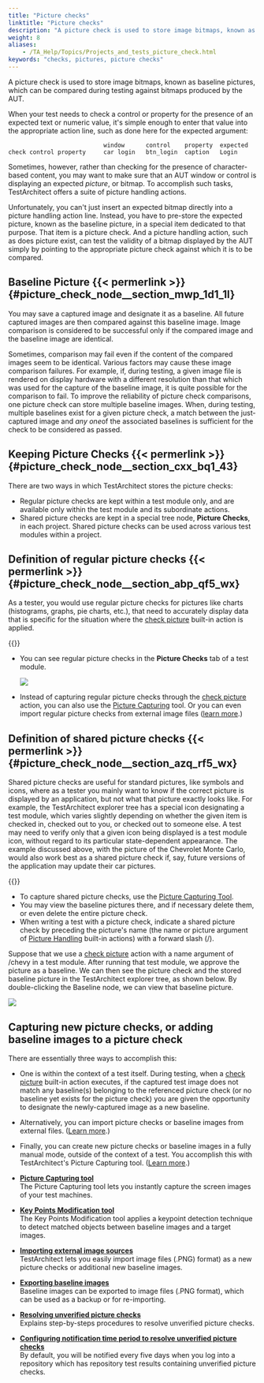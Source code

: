 ```yaml
--- 
title: "Picture checks"
linktitle: "Picture checks"
description: "A picture check is used to store image bitmaps, known as baseline pictures, which can be compared during testing against bitmaps produced by the AUT."
weight: 8
aliases: 
    - /TA_Help/Topics/Projects_and_tests_picture_check.html
keywords: "checks, pictures, picture checks"
---
```


A picture check is used to store image bitmaps, known as baseline pictures, which can be compared during testing against bitmaps produced by the AUT.

When your test needs to check a control or property for the presence of an expected text or numeric value, it's simple enough to enter that value into the appropriate action line, such as done here for the expected argument:

```
                           window      control    property  expected
check control property     car login   btn_login  caption   Login 
```

Sometimes, however, rather than checking for the presence of character-based content, you may want to make sure that an AUT window or control is displaying an expected *picture*, or bitmap. To accomplish such tasks, TestArchitect offers a suite of picture handling actions.

Unfortunately, you can't just insert an expected bitmap directly into a picture handling action line. Instead, you have to pre-store the expected picture, known as the baseline picture, in a special item dedicated to that purpose. That item is a picture check. And a picture handling action, such as does picture exist, can test the validity of a bitmap displayed by the AUT simply by pointing to the appropriate picture check against which it is to be compared.

## Baseline Picture {{< permerlink >}} {#picture_check_node__section_mwp_1d1_1l} 

You may save a captured image and designate it as a baseline. All future captured images are then compared against this baseline image. Image comparison is considered to be successful only if the compared image and the baseline image are identical.

Sometimes, comparison may fail even if the content of the compared images seem to be identical. Various factors may cause these image comparison failures. For example, if, during testing, a given image file is rendered on display hardware with a different resolution than that which was used for the capture of the baseline image, it is quite possible for the comparison to fail. To improve the reliability of picture check comparisons, one picture check can store multiple baseline images. When, during testing, multiple baselines exist for a given picture check, a match between the just-captured image and *any one*of the associated baselines is sufficient for the check to be considered as passed.

## Keeping Picture Checks {{< permerlink >}} {#picture_check_node__section_cxx_bq1_43} 

There are two ways in which TestArchitect stores the picture checks:

-   Regular picture checks are kept within a test module only, and are available only within the test module and its subordinate actions.
-   Shared picture checks are kept in a special tree node, **Picture Checks**, in each project. Shared picture checks can be used across various test modules within a project.

## Definition of regular picture checks {{< permerlink >}} {#picture_check_node__section_abp_qf5_wx} 

As a tester, you would use regular picture checks for pictures like charts \(histograms, graphs, pie charts, etc.\), that need to accurately display data that is specific for the situation where the [check picture](/automation-guide/action-based-testing-language/built-in-actions/user-interface-actions/picture-handling/check-picture) built-in action is applied.

{{<note>}}

-   You can see regular picture checks in the **Picture Checks** tab of a test module.

    ![](/images/TA_Help/Images/bia_check_picture_aut_10.png)

-   Instead of capturing regular picture checks through the [check picture](/automation-guide/action-based-testing-language/built-in-actions/user-interface-actions/picture-handling/check-picture) action, you can also use the [Picture Capturing](/user-guide/projects-and-project-items/project-items/picture-checks/picture-capturing-tool/) tool. Or you can even import regular picture checks from external image files \([learn more](/user-guide/projects-and-project-items/project-items/picture-checks/importing-external-image-sources/).\)

## Definition of shared picture checks {{< permerlink >}} {#picture_check_node__section_azq_rf5_wx} 

Shared picture checks are useful for standard pictures, like symbols and icons, where as a tester you mainly want to know if the correct picture is displayed by an application, but not what that picture exactly looks like. For example, the TestArchitect explorer tree has a special icon designating a test module, which varies slightly depending on whether the given item is checked in, checked out to you, or checked out to someone else. A test may need to verify only that a given icon being displayed is a test module icon, without regard to its particular state-dependent appearance. The example discussed above, with the picture of the Chevrolet Monte Carlo, would also work best as a shared picture check if, say, future versions of the application may update their car pictures.

{{<note>}}

-   To capture shared picture checks, use the [Picture Capturing Tool](/user-guide/projects-and-project-items/project-items/picture-checks/picture-capturing-tool/).
-   You may view the baseline pictures there, and if necessary delete them, or even delete the entire picture check.
-   When writing a test with a picture check, indicate a shared picture check by preceding the picture's name \(the name or picture argument of [Picture Handling](/automation-guide/action-based-testing-language/built-in-actions/user-interface-actions/picture-handling/) built-in actions\) with a forward slash \(/\).

Suppose that we use a [check picture](/automation-guide/action-based-testing-language/built-in-actions/user-interface-actions/picture-handling/check-picture) action with a name argument of /chevy in a test module. After running that test module, we approve the picture as a baseline. We can then see the picture check and the stored baseline picture in the TestArchitect explorer tree, as shown below. By double-clicking the Baseline node, we can view that baseline picture.

![](/images/TA_Help/Images/bia_check_picture_aut_11.png)

## Capturing new picture checks, or adding baseline images to a picture check

There are essentially three ways to accomplish this:

-   One is within the context of a test itself. During testing, when a [check picture](/automation-guide/action-based-testing-language/built-in-actions/user-interface-actions/picture-handling/check-picture) built-in action executes, if the captured test image does not match any baseline\(s\) belonging to the referenced picture check \(or no baseline yet exists for the picture check\) you are given the opportunity to designate the newly-captured image as a new baseline.
-   Alternatively, you can import picture checks or baseline images from external files. \([Learn more](/user-guide/projects-and-project-items/project-items/picture-checks/importing-external-image-sources/).\)
-   Finally, you can create new picture checks or baseline images in a fully manual mode, outside of the context of a test. You accomplish this with TestArchitect's Picture Capturing tool. \([Learn more](/user-guide/projects-and-project-items/project-items/picture-checks/picture-capturing-tool/capturing-new-images).\)

-   **[Picture Capturing tool](/user-guide/projects-and-project-items/project-items/picture-checks/picture-capturing-tool/)**  
The Picture Capturing tool lets you instantly capture the screen images of your test machines.
-   **[Key Points Modification tool](/user-guide/projects-and-project-items/project-items/picture-checks/key-points-modification-tool/)**  
The Key Points Modification tool applies a keypoint detection technique to detect matched objects between baseline images and a target images.
-   **[Importing external image sources](/user-guide/projects-and-project-items/project-items/picture-checks/importing-external-image-sources/)**  
TestArchitect lets you easily import image files \(.PNG\) format\) as a new picture checks or additional new baseline images.
-   **[Exporting baseline images](/user-guide/projects-and-project-items/project-items/picture-checks/exporting-baseline-images)**  
Baseline images can be exported to image files \(.PNG format\), which can be used as a backup or for re-importing.
-   **[Resolving unverified picture checks](/user-guide/projects-and-project-items/project-items/picture-checks/resolving-unverified-picture-checks)**  
Explains step-by-steps procedures to resolve unverified picture checks.
-   **[Configuring notification time period to resolve unverified picture checks](/user-guide/projects-and-project-items/project-items/picture-checks/configuring-notification-time-period-to-resolve-unverified-picture-checks)**  
By default, you will be notified every five days when you log into a repository which has repository test results containing unverified picture checks.



